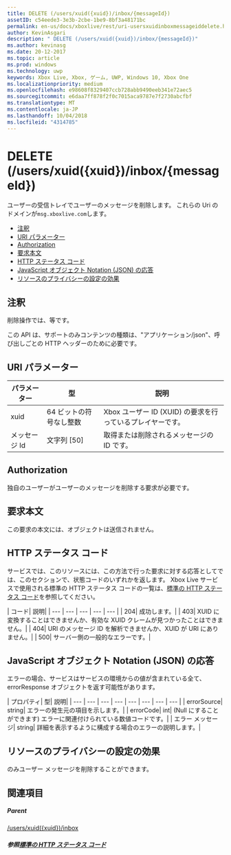 ```yaml
---
title: DELETE (/users/xuid({xuid})/inbox/{messageId})
assetID: c54eede3-3e3b-2cbe-1be9-8bf3a48171bc
permalink: en-us/docs/xboxlive/rest/uri-usersxuidinboxmessageiddelete.html
author: KevinAsgari
description: " DELETE (/users/xuid({xuid})/inbox/{messageId})"
ms.author: kevinasg
ms.date: 20-12-2017
ms.topic: article
ms.prod: windows
ms.technology: uwp
keywords: Xbox Live, Xbox, ゲーム, UWP, Windows 10, Xbox One
ms.localizationpriority: medium
ms.openlocfilehash: e98608f8329407ccb728abb9490eeb341e72aec5
ms.sourcegitcommit: e6daa7ff878f2f0c7015aca9787e7f2730abcfbf
ms.translationtype: MT
ms.contentlocale: ja-JP
ms.lasthandoff: 10/04/2018
ms.locfileid: "4314785"
---
```

# <a name="delete-usersxuidxuidinboxmessageid"></a>DELETE (/users/xuid({xuid})/inbox/{messageId})
ユーザーの受信トレイでユーザーのメッセージを削除します。 これらの Uri のドメインが`msg.xboxlive.com`します。
 
  * [注釈](#ID4EV)
  * [URI パラメーター](#ID4ECB)
  * [Authorization](#ID4EPB)
  * [要求本文](#ID4E1B)
  * [HTTP ステータス コード](#ID4EHC)
  * [JavaScript オブジェクト Notation (JSON) の応答](#ID4EAE)
  * [リソースのプライバシーの設定の効果](#ID4EYF)
 
<a id="ID4EV"></a>

 
## <a name="remarks"></a>注釈 
 
削除操作では、等です。
 
この API は、サポートのみコンテンツの種類は、"アプリケーション/json"、呼び出しごとの HTTP ヘッダーのために必要です。 
  
<a id="ID4ECB"></a>

 
## <a name="uri-parameters"></a>URI パラメーター 
 
| パラメーター| 型| 説明| 
| --- | --- | --- | 
| xuid | 64 ビットの符号なし整数 | Xbox ユーザー ID (XUID) の要求を行っているプレイヤーです。 | 
| メッセージ Id | 文字列 [50] | 取得または削除されるメッセージの ID です。 | 
  
<a id="ID4EPB"></a>

 
## <a name="authorization"></a>Authorization 
 
独自のユーザーがユーザーのメッセージを削除する要求が必要です。
  
<a id="ID4E1B"></a>

 
## <a name="request-body"></a>要求本文 
 
この要求の本文には、オブジェクトは送信されません。
  
<a id="ID4EHC"></a>

 
## <a name="http-status-codes"></a>HTTP ステータス コード 
 
サービスでは、このリソースには、この方法で行った要求に対する応答としてでは、このセクションで、状態コードのいずれかを返します。 Xbox Live サービスで使用される標準の HTTP ステータス コードの一覧は、[標準の HTTP ステータス コード](../../additional/httpstatuscodes.md)を参照してください。
 
| コード| 説明| 
| --- | --- | --- | --- | --- | 
| 204| 成功します。| 
| 403| XUID に変換することはできませんか、有効な XUID クレームが見つかったことはできません。| 
| 404| URI のメッセージ ID を解析できませんか、XUID が URI にありません。| 
| 500| サーバー側の一般的なエラーです。| 
  
<a id="ID4EAE"></a>

 
## <a name="javascript-object-notation-json-response"></a>JavaScript オブジェクト Notation (JSON) の応答 
 
エラーの場合、サービスはサービスの環境からの値が含まれている全て、errorResponse オブジェクトを返す可能性があります。
 
| プロパティ| 型| 説明| 
| --- | --- | --- | --- | --- | --- | --- | --- | 
| errorSource| string| エラーの発生元の項目を示します。| 
| errorCode| int| (Null にすることができます) エラーに関連付けられている数値コードです。| 
| エラー メッセージ| string| 詳細を表示するように構成する場合のエラーの説明します。| 
  
<a id="ID4EYF"></a>

 
## <a name="effect-of-privacy-settings-on-resource"></a>リソースのプライバシーの設定の効果 
 
のみユーザー メッセージを削除することができます。 
  
<a id="ID4EDG"></a>

 
## <a name="see-also"></a>関連項目
 
<a id="ID4EFG"></a>

 
##### <a name="parent"></a>Parent  

[/users/xuid({xuid})/inbox](uri-usersxuidinbox.md)

  
<a id="ID4ETG"></a>

 
##### <a name="reference--standard-http-status-codesadditionalhttpstatuscodesmd"></a>参照[標準の HTTP ステータス コード](../../additional/httpstatuscodes.md)

   